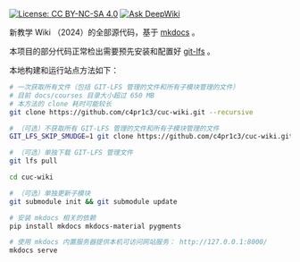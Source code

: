 [![License: CC BY-NC-SA 4.0](https://img.shields.io/badge/License-CC%20BY--NC--SA%204.0-lightgrey.svg)](https://creativecommons.org/licenses/by-nc-sa/4.0/) [![Ask DeepWiki](https://deepwiki.com/badge.svg)](https://deepwiki.com/c4pr1c3/cuc-wiki)

新教学 Wiki （2024）的全部源代码，基于 [mkdocs](http://www.mkdocs.org/) 。

本项目的部分代码正常检出需要预先安装和配置好 [git-lfs](https://github.com/git-lfs/git-lfs/wiki/Installation) 。

本地构建和运行站点方法如下：

```bash
# 一次获取所有文件（包括 GIT-LFS 管理的文件和所有子模块管理的文件）
# 目前 docs/courses 目录大小超过 650 MB
# 本方法的 clone 耗时可能较长
git clone https://github.com/c4pr1c3/cuc-wiki.git --recursive

# （可选）不获取所有 GIT-LFS 管理的文件和所有子模块管理的文件
GIT_LFS_SKIP_SMUDGE=1 git clone https://github.com/c4pr1c3/cuc-wiki.git

# （可选）单独下载 GIT-LFS 管理文件
git lfs pull

cd cuc-wiki 

# （可选）单独更新子模块
git submodule init && git submodule update

# 安装 mkdocs 相关的依赖
pip install mkdocs mkdocs-material pygments

# 使用 mkdocs 内置服务器提供本机可访问网站服务： http://127.0.0.1:8000/
mkdocs serve

```

